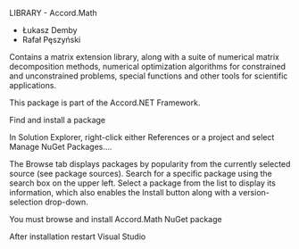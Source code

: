 LIBRARY - Accord.Math
- Łukasz Demby
- Rafał Pęszyński

Contains a matrix extension library, along with a suite of numerical matrix decomposition methods, numerical optimization algorithms for constrained and unconstrained problems, special functions and other tools for scientific applications.

This package is part of the Accord.NET Framework.

Find and install a package

In Solution Explorer, right-click either References or a project and select Manage NuGet Packages....


The Browse tab displays packages by popularity from the currently selected source (see package sources). Search for a specific package using the search box on the upper left. Select a package from the list to display its information, which also enables the Install button along with a version-selection drop-down.

You must browse and install Accord.Math NuGet package

After installation restart Visual Studio